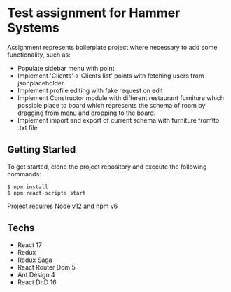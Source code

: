# Test assignment for Hammer Systems

 Assignment represents boilerplate project where necessary to add some functionality, such as:
 - Populate sidebar menu with point
 - Implement 'Clients'->'Clients list' points with fetching users from jsonplaceholder
 - Implement profile editing with fake request on edit
 - Implement Constructor module with different restaurant furniture 
which possible place to board which represents the schema of room by dragging from menu and dropping to the board.
 - Implement import and export of current schema with furniture from\to .txt file 


## Getting Started

To get started, clone the project repository and execute the following commands:

```
$ npm install
$ npm react-scripts start
```

Project requires Node v12 and npm v6

## Techs
- React 17
- Redux 
- Redux Saga
- React Router Dom 5
- Ant Design 4
- React DnD 16